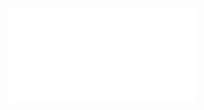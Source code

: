 


![um2516-electronic-speed-controller-discovery-kit-for-drones-with-stm32g431cb-stmicroelectronics](um2516-electronic-speed-controller-discovery-kit-for-drones-with-stm32g431cb-stmicroelectronics.pdf)